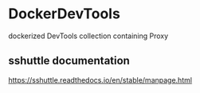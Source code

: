 # DockerDevTools

dockerized DevTools collection containing Proxy

## sshuttle documentation
https://sshuttle.readthedocs.io/en/stable/manpage.html
